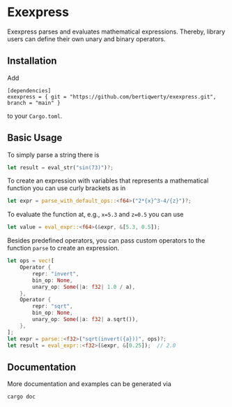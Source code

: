# Exexpress

Exexpress parses and evaluates mathematical expressions. Thereby, library users can
define their own unary and binary operators.

## Installation

Add
```
[dependencies]
exexpress = { git = "https://github.com/bertiqwerty/exexpress.git", branch = "main" } 
```
to your `Cargo.toml`.

## Basic Usage
To simply parse a string there is
```rust
let result = eval_str("sin(73)")?;
```
To create an expression with variables that represents a mathematical function you can
use curly brackets as in
```rust
let expr = parse_with_default_ops::<f64>("2*{x}^3-4/{z}")?;
```
To evaluate the function at, e.g., `x=5.3` and `z=0.5` you can use
```rust
let value = eval_expr::<f64>(&expr, &[5.3, 0.5]);
```
Besides predefined operators, you can pass custom operators to the 
function `parse` to create an expression. 
```rust
let ops = vec![
    Operator {
        repr: "invert",
        bin_op: None,
        unary_op: Some(|a: f32| 1.0 / a),
    },
    Operator {
        repr: "sqrt",
        bin_op: None,
        unary_op: Some(|a: f32| a.sqrt()),
    },
];
let expr = parse::<f32>("sqrt(invert({a}))", ops)?;
let result = eval_expr::<f32>(&expr, &[0.25]);  // 2.0
```

## Documentation
More documentation and examples can be generated via
```
cargo doc
```
